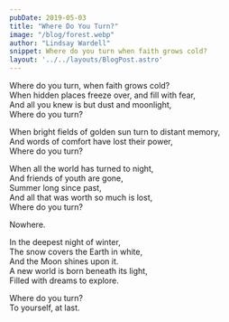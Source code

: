 ```yaml
---
pubDate: 2019-05-03
title: "Where Do You Turn?"
image: "/blog/forest.webp"
author: "Lindsay Wardell"
snippet: Where do you turn when faith grows cold?
layout: '../../layouts/BlogPost.astro'
---
```

Where do you turn, when faith grows cold? <br />
When hidden places freeze over, and fill with fear,<br />
And all you knew is but dust and moonlight,<br />
Where do you turn?<br />

When bright fields of golden sun turn to distant memory,<br />
And words of comfort have lost their power,<br />
Where do you turn?<br />

When all the world has turned to night,<br />
And friends of youth are gone,<br />
Summer long since past,<br />
And all that was worth so much is lost,<br />
Where do you turn?<br />

Nowhere.

In the deepest night of winter,<br />
The snow covers the Earth in white,<br />
And the Moon shines upon it.<br />
A new world is born beneath its light,<br />
Filled with dreams to explore.<br />

Where do you turn?<br />
To yourself, at last.
